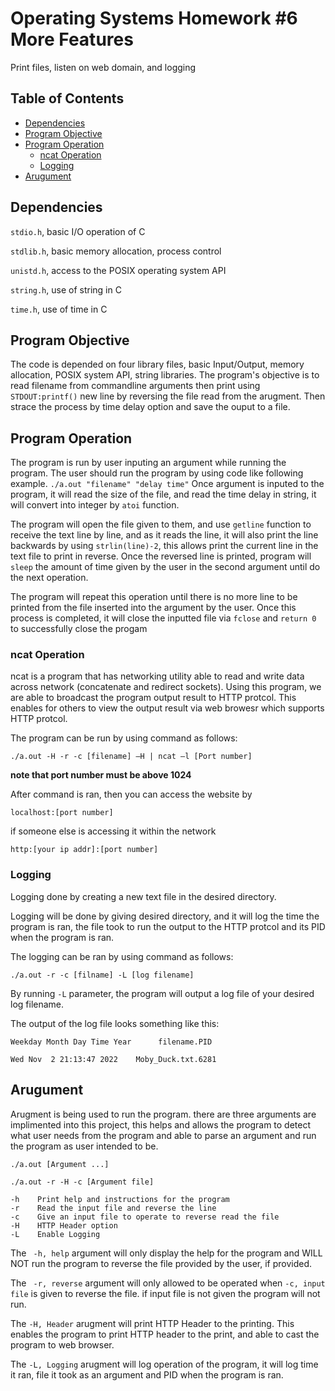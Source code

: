 # Operating Systems Homework #6 More Features

Print files, listen on web domain, and logging

## Table of Contents
- [Dependencies](#dependencies)
- [Program Objective](#program-objective)
- [Program Operation](#program-operation)
  - [ncat Operation](#ncat-operation)
  - [Logging](#logging)
- [Arugument](#arugument)

## Dependencies
```stdio.h```, basic I/O operation of C

```stdlib.h```, basic memory allocation, process control

```unistd.h```, access to the POSIX operating system API

```string.h```, use of string in C

```time.h```, use of time in C

## Program Objective

The code is depended on four library files, basic Input/Output, memory allocation,
POSIX system API, string libraries. The program's objective is to read filename from
commandline arguments then print using ```STDOUT:printf()``` new line by reversing the file read from the
arugment. Then strace the process by time delay option and save the ouput to a file.

## Program Operation

The program is run by user inputing an argument while running the program. The user
should run the program by using code like following example. ```./a.out "filename" "delay time"```
Once argument is inputed to the program, it will read the size of the file, and read
the time delay in string, it will convert into integer by ```atoi``` function.

The program will open the file given to them, and use ```getline``` function to 
receive the text line by line, and as it reads the line, it will also print the
line backwards by using ```strlin(line)-2```, this allows print the current
line in the text file to print in reverse. Once the reversed line is printed,
program will ```sleep``` the amount of time given by the user in the second
argument until do the next operation.

The program will repeat this operation until there is no more line to be printed
from the file inserted into the argument by the user. Once this process is completed,
it will close the inputted file via ```fclose``` and ```return 0``` to successfully
close the progam

### ncat Operation

ncat is a program that has networking utility able to read and write data across network (concatenate and redirect sockets). 
Using this program, we are able to broadcast the program output result to HTTP protcol. This enables for others to view the
output result via web browesr which supports HTTP protcol.

The program can be run by using command as follows:

```
./a.out -H -r -c [filename] –H | ncat –l [Port number]
```
**note that port number must be above 1024**

After command is ran, then you can access the website by 
```
localhost:[port number]
```
if someone else is accessing it within the network
```
http:[your ip addr]:[port number]
```

### Logging

Logging done by creating a new text file in the desired directory.

Logging will be done by giving desired directory, and it will log the time the program is ran,
the file took to run the output to the HTTP protcol and its PID when the program is ran.

The logging can be ran by using command as follows:
```
./a.out -r -c [filname] -L [log filename]
```

By running ```-L``` parameter, the program will output a log file of your desired log filename.

The output of the log file looks something like this:
```
Weekday Month Day Time Year      filename.PID

Wed Nov  2 21:13:47 2022	Moby_Duck.txt.6281
```

## Arugument

Arugment is being used to run the program. there are three arguments are implimented into this project,
this helps and allows the program to detect what user needs from the program and able to parse an argument
and run the program as user intended to be.

```
./a.out [Argument ...]
```
```
./a.out -r -H -c [Argument file]
```


``` 
-h    Print help and instructions for the program
-r    Read the input file and reverse the line
-c    Give an input file to operate to reverse read the file
-H    HTTP Header option
-L    Enable Logging
```

The ``` -h, help``` argument will only display the help for the program and WILL NOT run the program to reverse the
file provided by the user, if provided. 

The ``` -r, reverse``` argument will only allowed to be operated when ```-c, input file``` is given to reverse the
file. if input file is not given the program will not run.

The ```-H, Header``` arugment will print HTTP Header to the printing. This enables the program to print HTTP header to
the print, and able to cast the program to web browser.

The ```-L, Logging``` arugment will log operation of the program, it will log time it ran, file it took as an argument
and PID when the program is ran.
